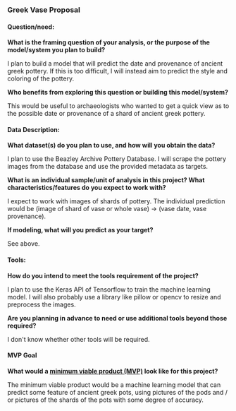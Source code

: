 ### Greek Vase Proposal

#### Question/need:

**What is the framing question of your analysis, or the purpose of the model/system you plan to build?**

I plan to build a model that will predict the date and provenance of ancient greek pottery. If this is too difficult, I will instead aim to predict the style and coloring of the pottery. 

**Who benefits from exploring this question or building this model/system?**

This would be useful to archaeologists who wanted to get a quick view as to the possible date or provenance of a shard of ancient greek pottery.

#### Data Description:

**What dataset(s) do you plan to use, and how will you obtain the data?**

I plan to use the Beazley Archive Pottery Database. I will scrape the pottery images from the database and use the provided metadata as targets.

**What is an individual sample/unit of analysis in this project? What characteristics/features do you expect to work with?**

I expect to work with images of shards of pottery. The individual prediction would be (image of shard of vase or whole vase) -> (vase date, vase provenance).
 
**If modeling, what will you predict as your target?**

See above.

#### Tools:

**How do you intend to meet the tools requirement of the project?**

I plan to use the Keras API of Tensorflow to train the machine learning model. I will also probably use a library like pillow or opencv to resize and preprocess the images.
 
**Are you planning in advance to need or use additional tools beyond those required?**

I don't know whether other tools will be required.

#### MVP Goal

**What would a [minimum viable product (MVP)](./mvp.md) look like for this project?**

The minimum viable product would be a machine learning model that can predict some feature of ancient greek pots, using pictures of the pods and / or pictures of the shards of the pots with some degree of accuracy.

